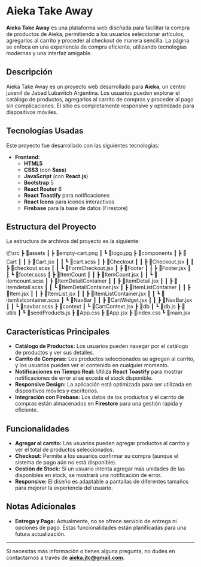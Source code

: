# Aieka Take Away

**Aieka Take Away** es una plataforma web diseñada para facilitar la compra de productos de Aieka, permitiendo a los usuarios seleccionar artículos, agregarlos al carrito y proceder al checkout de manera sencilla. La página se enfoca en una experiencia de compra eficiente, utilizando tecnologías modernas y una interfaz amigable.

## Descripción

Aieka Take Away es un proyecto web desarrollado para **Aieka**, un centro juvenil de Jabad Lubavitch Argentina. Los usuarios pueden explorar el catálogo de productos, agregarlos al carrito de compras y proceder al pago sin complicaciones. El sitio es completamente responsive y optimizado para dispositivos móviles.

## Tecnologías Usadas

Este proyecto fue desarrollado con las siguientes tecnologías:

- **Frontend:**
  - **HTML5**
  - **CSS3** (con **Sass**)
  - **JavaScript** (con **React.js**)
  - **Bootstrap** 5
  - **React Router** 6
  - **React Toastify** para notificaciones
  - **React Icons** para íconos interactivos
  - **Firebase** para la base de datos (Firestore)

## Estructura del Proyecto

La estructura de archivos del proyecto es la siguiente:

📦src
 ┣ 📂assets
 ┃ ┣ 📜empty-cart.png
 ┃ ┗ 📜logo.jpg
 ┣ 📂components
 ┃ ┣ 📂Cart
 ┃ ┃ ┣ 📜Cart.jsx
 ┃ ┃ ┗ 📜cart.scss
 ┃ ┣ 📂Checkout
 ┃ ┃ ┣ 📜Checkout.jsx
 ┃ ┃ ┣ 📜checkout.scss
 ┃ ┃ ┗ 📜FormCheckout.jsx
 ┃ ┣ 📂Footer
 ┃ ┃ ┣ 📜Footer.jsx
 ┃ ┃ ┗ 📜footer.scss
 ┃ ┣ 📂ItemCount
 ┃ ┃ ┣ 📜ItemCount.jsx
 ┃ ┃ ┗ 📜itemcount.scss
 ┃ ┣ 📂ItemDetailContainer
 ┃ ┃ ┣ 📜ItemDetail.jsx
 ┃ ┃ ┣ 📜itemdetail.scss
 ┃ ┃ ┗ 📜ItemDetailContainer.jsx
 ┃ ┣ 📂ItemListContainer
 ┃ ┃ ┣ 📜Item.jsx
 ┃ ┃ ┣ 📜ItemList.jsx
 ┃ ┃ ┣ 📜ItemListContainer.jsx
 ┃ ┃ ┗ 📜itemlistcontainer.scss
 ┃ ┗ 📂NavBar
 ┃ ┃ ┣ 📜CartWidget.jsx
 ┃ ┃ ┣ 📜NavBar.jsx
 ┃ ┃ ┗ 📜navbar.scss
 ┣ 📂context
 ┃ ┗ 📜CartContext.jsx
 ┣ 📂db
 ┃ ┗ 📜db.js
 ┣ 📂utils
 ┃ ┗ 📜seedProducts.js
 ┣ 📜App.css
 ┣ 📜App.jsx
 ┣ 📜index.css
 ┗ 📜main.jsx



## Características Principales

- **Catálogo de Productos:** Los usuarios pueden navegar por el catálogo de productos y ver sus detalles.
- **Carrito de Compras:** Los productos seleccionados se agregan al carrito, y los usuarios pueden ver el contenido en cualquier momento.
- **Notificaciones en Tiempo Real:** Utiliza **React Toastify** para mostrar notificaciones de  error si se excede el stock disponible.
- **Responsive Design:** La aplicación está optimizada para ser utilizada en dispositivos móviles y escritorios.
- **Integración con Firebase:** Los datos de los productos y el carrito de compras están almacenados en **Firestore** para una gestión rápida y eficiente.

## Funcionalidades

- **Agregar al carrito:** Los usuarios pueden agregar productos al carrito y ver el total de productos seleccionados.
- **Checkout:** Permite a los usuarios confirmar su compra (aunque el sistema de pago aún no está disponible).
- **Gestión de Stock:** Si un usuario intenta agregar más unidades de las disponibles en stock, se mostrará una notificación de error.
- **Responsive:** El diseño es adaptable a pantallas de diferentes tamaños para mejorar la experiencia del usuario.

## Notas Adicionales

- **Entrega y Pago:** Actualmente, no se ofrece servicio de entrega ni opciones de pago. Estas funcionalidades están planificadas para una futura actualización.

---

Si necesitas más información o tienes alguna pregunta, no dudes en contactarnos a través de **aieka.jtc@gmail.com**.

